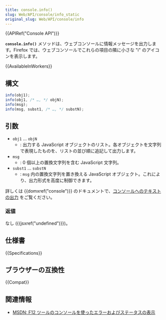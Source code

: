 ```yaml
---
title: console.info()
slug: Web/API/console/info_static
original_slug: Web/API/console/info
---
```


{{APIRef("Console API")}}

**`console.info()`** メソッドは、ウェブコンソールに情報メッセージを出力します。Firefox では、ウェブコンソールでこれらの項目の隣に小さな "i" のアイコンを表示します。

{{AvailableInWorkers}}

## 構文

```js
info(obj1);
info(obj1, /* …, */ objN);
info(msg);
info(msg, subst1, /* …, */ substN);
```

## 引数

- `obj1` … `objN`
  - : 出力する JavaScript オブジェクトのリスト。各オブジェクトを文字列で表現したものを、リストの並び順に追記して出力します。
- `msg`
  - : 0 個以上の置換文字列を含む JavaScript 文字列。
- `subst1` … `substN`
  - : `msg` 内の置換文字列を置き換える JavaScript オブジェクト。これにより、出力形式を高度に制御できます。

詳しくは {{domxref("console")}} のドキュメントで、[コンソールへのテキストの出力](/ja/docs/Web/API/console#コンソールへのテキストの出力) をご覧ください。

### 返値

なし ({{jsxref("undefined")}})。

## 仕様書

{{Specifications}}

## ブラウザーの互換性

{{Compat}}

## 関連情報

- [MSDN: F12 ツールのコンソールを使ったエラーおよびステータスの表示](<https://docs.microsoft.com/en-us/previous-versions/windows/internet-explorer/ie-developer/samples/gg589530(v=vs.85)>)
